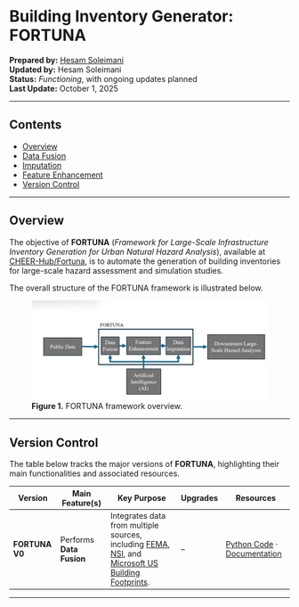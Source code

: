 # Building Inventory Generator: FORTUNA

**Prepared by:** [Hesam Soleimani](mailto:soleimanisam92@g.ucla.edu)  
**Updated by:** Hesam Soleimani  
**Status:** *Functioning*, with ongoing updates planned  
**Last Update:** October 1, 2025  

---

## Contents
- [Overview](#overview)
- [Data Fusion](#data-fusion)
- [Imputation](#imputation)
- [Feature Enhancement](#feature-enhancement)
- [Version Control](#version-control)

---

## Overview

The objective of **FORTUNA** (*Framework for Large-Scale Infrastructure Inventory Generation for Urban Natural Hazard Analysis*), available at [CHEER-Hub/Fortuna](https://github.com/CHEER-Hub/Fortuna), is to automate the generation of building inventories for large-scale hazard assessment and simulation studies.

The overall structure of the FORTUNA framework is illustrated below.

<figure>
  <img src="_media/FORTUNA.png" alt="FORTUNA Overview" width="600">
  <figcaption><b>Figure 1.</b> FORTUNA framework overview.</figcaption>
</figure>

---

## Version Control

The table below tracks the major versions of **FORTUNA**, highlighting their main functionalities and associated resources.

| Version | Main Feature(s) | Key Purpose | Upgrades | Resources |
|----------|-----------------|--------------|-----------|------------|
| **FORTUNA V0** | Performs **Data Fusion** | Integrates data from multiple sources, including [FEMA](https://fema.maps.arcgis.com/home/item.html?id=0ec8512ad21e4bb987d7e848d14e7e24&sublayer=0), [NSI](https://www.hec.usace.army.mil/confluence/nsi/), and [Microsoft US Building Footprints](https://github.com/microsoft/USBuildingFootprints). | – | [Python Code](https://github.com/CHEER-Hub/Fortuna) · [Documentation](https://hesam-92-19.github.io/Some_Documentations) |

---
